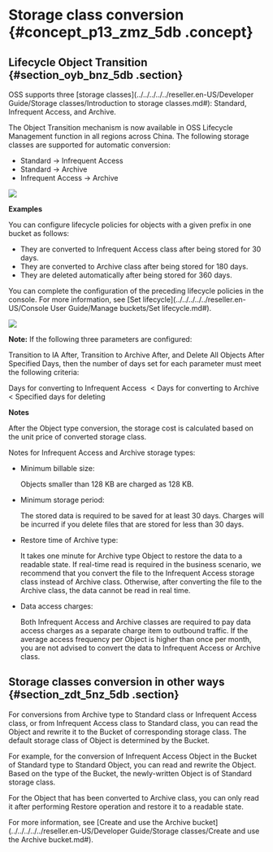 # Storage class conversion {#concept_p13_zmz_5db .concept}

## Lifecycle Object Transition {#section_oyb_bnz_5db .section}

OSS supports three [storage classes](../../../../../reseller.en-US/Developer Guide/Storage classes/Introduction to storage classes.md#): Standard, Infrequent Access, and Archive.

The Object Transition mechanism is now available in OSS Lifecycle Management function in all regions across China. The following storage classes are supported for automatic conversion:

-   Standard -\> Infrequent Access
-   Standard -\> Archive
-   Infrequent Access -\> Archive

![](http://static-aliyun-doc.oss-cn-hangzhou.aliyuncs.com/assets/img/4410/15475300601620_en-US.png)

**Examples**

You can configure lifecycle policies for objects with a given prefix in one bucket as follows:

-   They are converted to Infrequent Access class after being stored for 30 days.
-   They are converted to Archive class after being stored for 180 days.
-   They are deleted automatically after being stored for 360 days.

You can complete the configuration of the preceding lifecycle policies in the console. For more information, see [Set lifecycle](../../../../../reseller.en-US/Console User Guide/Manage buckets/Set lifecycle.md#).

![](http://static-aliyun-doc.oss-cn-hangzhou.aliyuncs.com/assets/img/4410/15475300601622_en-US.png)

**Note:** If the following three parameters are configured:

Transition to IA After, Transition to Archive After, and Delete All Objects After Specified Days, then the number of days set for each parameter must meet the following criteria:

Days for converting to Infrequent Access  < Days for converting to Archive < Specified days for deleting

**Notes**

After the Object type conversion, the storage cost is calculated based on the unit price of converted storage class.

Notes for Infrequent Access and Archive storage types:

-   Minimum billable size: 

    Objects smaller than 128 KB are charged as 128 KB.

-   Minimum storage period: 

    The stored data is required to be saved for at least 30 days. Charges will be incurred if you delete files that are stored for less than 30 days.

-   Restore time of Archive type: 

    It takes one minute for Archive type Object to restore the data to a readable state. If real-time read is required in the business scenario, we recommend that you convert the file to the Infrequent Access storage class instead of Archive class. Otherwise, after converting the file to the Archive class, the data cannot be read in real time.

-   Data access charges: 

    Both Infrequent Access and Archive classes are required to pay data access charges as a separate charge item to outbound traffic. If the average access frequency per Object is higher than once per month, you are not advised to convert the data to Infrequent Access or Archive class.


## Storage classes conversion in other ways {#section_zdt_5nz_5db .section}

For conversions from Archive type to Standard class or Infrequent Access class, or from Infrequent Access class to Standard class, you can read the Object and rewrite it to the Bucket of corresponding storage class. The default storage class of Object is determined by the Bucket.

For example, for the conversion of Infrequent Access Object in the Bucket of Standard type to Standard Object, you can read and rewrite the Object. Based on the type of the Bucket, the newly-written Object is of Standard storage class.

For the Object that has been converted to Archive class, you can only read it after performing Restore operation and restore it to a readable state.

For more information, see [Create and use the Archive bucket](../../../../../reseller.en-US/Developer Guide/Storage classes/Create and use the Archive bucket.md#).

